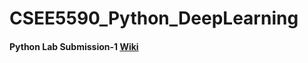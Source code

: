 # CSEE5590_Python_DeepLearning
<h4>Python Lab Submission-1 <a href=https://github.com/kalyankilaru/CSEE5590_python_DeepLearning/wiki/Python-Lab--1> Wiki</a></h4>

